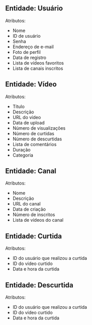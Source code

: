 ## Entidade: Usuário

Atributos:
- Nome
- ID de usuário
- Senha
- Endereço de e-mail
- Foto de perfil
- Data de registro
- Lista de vídeos favoritos
- Lista de canais inscritos

## Entidade: Vídeo

Atributos:
- Título
- Descrição
- URL do vídeo
- Data de upload
- Número de visualizações
- Número de curtidas
- Número de descurtidas
- Lista de comentários
- Duração
- Categoria

## Entidade: Canal

Atributos:
- Nome
- Descrição
- URL do canal
- Data de criação
- Número de inscritos
- Lista de vídeos do canal


## Entidade: Curtida

Atributos:
- ID do usuário que realizou a curtida
- ID do vídeo curtido
- Data e hora da curtida

## Entidade: Descurtida

Atributos:
- ID do usuário que realizou a curtida
- ID do vídeo curtido
- Data e hora da curtida


